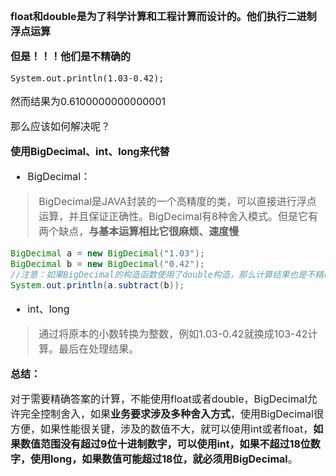 <font size = "3">

**float和double是为了科学计算和工程计算而设计的。他们执行二进制浮点运算**

**但是！！！他们是不精确的**

```
System.out.println(1.03-0.42);
```
然而结果为0.6100000000000001

那么应该如何解决呢？

**使用BigDecimal、int、long来代替**
- BigDecimal：
> BigDecimal是JAVA封装的一个高精度的类，可以直接进行浮点运算，并且保证正确性。BigDecimal有8种舍入模式。但是它有两个缺点，**与基本运算相比它很麻烦、速度慢**
```JAVA
BigDecimal a = new BigDecimal("1.03");
BigDecimal b = new BigDecimal("0.42");
//注意：如果BigDecimal的构造函数使用了double构造，那么计算结果也是不精确的。
System.out.println(a.subtract(b));
```
- int、long
> 通过将原本的小数转换为整数，例如1.03-0.42就换成103-42计算。最后在处理结果。

**总结：**

对于需要精确答案的计算，不能使用float或者double，BigDecimal允许完全控制舍入，如果**业务要求涉及多种舍入方式**，使用BigDecimal很方便，如果性能很关键，涉及的数值不大，就可以使用int或者float，**如果数值范围没有超过9位十进制数字，可以使用int，如果不超过18位数字，使用long，如果数值可能超过18位，就必须用BigDecimal**。
</font>